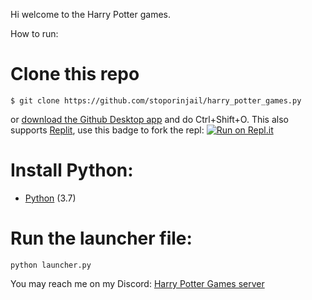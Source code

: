 Hi welcome to the Harry Potter games.

How to run:
# Clone this repo
```
$ git clone https://github.com/stoporinjail/harry_potter_games.py
```
or [download the Github Desktop app](https://desktop.github.com/) and do Ctrl+Shift+O.
This also supports [Replit](repl.it), use this badge to fork the repl:
 [![Run on Repl.it](https://repl.it/badge/github/stoporinjail/harry_potter_games)](https://repl.it/github/stoporinjail/harry_potter_games)
# Install Python:
- [Python](https://www.python.org/downloads/) (3.7)

# Run the launcher file:
```
python launcher.py
```
You may reach me on my Discord: [Harry Potter Games server](https://discord.gg/BdpNrDa)
